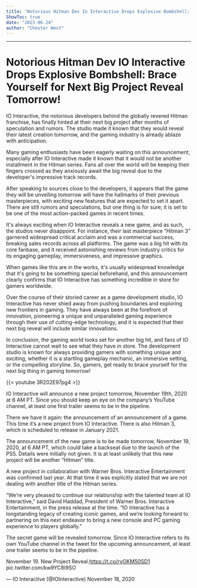 ```yaml
---
title: "Notorious Hitman Dev Io Interactive Drops Explosive Bombshell: Brace Yourself for Next Big Project Reveal Tomorrow!"
ShowToc: true 
date: "2023-06-24"
author: "Chester West"
---
```

*****
# Notorious Hitman Dev IO Interactive Drops Explosive Bombshell: Brace Yourself for Next Big Project Reveal Tomorrow!

IO Interactive, the notorious developers behind the globally revered Hitman franchise, has finally hinted at their next big project after months of speculation and rumors. The studio made it known that they would reveal their latest creation tomorrow, and the gaming industry is already ablaze with anticipation.

Many gaming enthusiasts have been eagerly waiting on this announcement, especially after IO Interactive made it known that it would not be another installment in the Hitman series. Fans all over the world will be keeping their fingers crossed as they anxiously await the big reveal due to the developer's impressive track records.

After speaking to sources close to the developers, it appears that the game they will be unveiling tomorrow will have the hallmarks of their previous masterpieces, with exciting new features that are expected to set it apart. There are still rumors and speculations, but one thing is for sure; it is set to be one of the most action-packed games in recent times.

It's always exciting when IO Interactive reveals a new game, and as such, the studios never disappoint. For instance, their last masterpiece “Hitman 3” garnered widespread critical acclaim and was a commercial success, breaking sales records across all platforms. The game was a big hit with its core fanbase, and it received astonishing reviews from industry critics for its engaging gameplay, immersiveness, and impressive graphics.

When games like this are in the works, it's usually widespread knowledge that it's going to be something special beforehand, and this announcement clearly confirms that IO Interactive has something incredible in store for gamers worldwide.

Over the course of their storied career as a game development studio, IO Interactive has never shied away from pushing boundaries and exploring new frontiers in gaming. They have always been at the forefront of innovation, pioneering a unique and unparalleled gaming experience through their use of cutting-edge technology, and it is expected that their next big reveal will include similar innovations.

In conclusion, the gaming world looks set for another big hit, and fans of IO Interactive cannot wait to see what they have in store. The development studio is known for always providing gamers with something unique and exciting, whether it is a startling gameplay mechanic, an immersive setting, or the compelling storyline. So, gamers, get ready to brace yourself for the next big thing in gaming tomorrow!

{{< youtube 3R202E97pg4 >}} 



IO Interactive will announce a new project tomorrow, November 19th, 2020 at 6 AM PT. Since you should keep an eye on the company’s YouTube channel, at least one first trailer seems to be in the pipeline.
 
There we have it again: the announcement of an announcement of a game. This time it’s a new project from IO Interactive. There is also Hitman 3, which is scheduled to release in January 2021.
 
The announcement of the new game is to be made tomorrow, November 19, 2020, at 6 AM PT, which could take a backseat due to the launch of the PS5. Details were initially not given. It is at least unlikely that this new project will be another “Hitman” title.
 
A new project in collaboration with Warner Bros. Interactive Entertainment was confirmed last year. At that time it was explicitly stated that we are not dealing with another title of the Hitman series.
 
“We’re very pleased to continue our relationship with the talented team at IO Interactive,” said David Haddad, President of Warner Bros. Interactive Entertainment, in the press release at the time. “IO Interactive has a longstanding legacy of creating iconic games, and we’re looking forward to partnering on this next endeavor to bring a new console and PC gaming experience to players globally.”
 
The secret game will be revealed tomorrow. Since IO Interactive refers to its own YouTube channel in the tweet for the upcoming announcement, at least one trailer seems to be in the pipeline.
 

 
November 19. New Project Reveal.https://t.co/ryOKM50SD1 pic.twitter.com/kw9YC8I9SO
 
— IO Interactive (@IOInteractive) November 18, 2020




